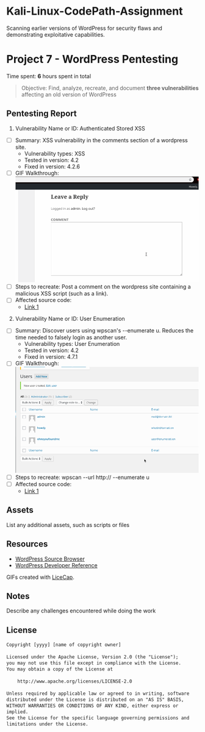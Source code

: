 # Kali-Linux-CodePath-Assignment
Scanning earlier versions of WordPress for security flaws and demonstrating exploitative capabilities.

# Project 7 - WordPress Pentesting

Time spent: **6** hours spent in total

> Objective: Find, analyze, recreate, and document **three vulnerabilities** affecting an old version of WordPress

## Pentesting Report

1. Vulnerability Name or ID: Authenticated Stored XSS
  - [ ] Summary: XSS vulnerability in the comments section of a wordpress site.
    - Vulnerability types: XSS
    - Tested in version: 4.2
    - Fixed in version: 4.2.6
  - [ ] GIF Walkthrough: ![](xss.gif)
  - [ ] Steps to recreate: Post a comment on the wordpress site containing a malicious XSS script (such as a link).
  - [ ] Affected source code:
    - [Link 1](https://wpvulndb.com/vulnerabilities/8358)
2. Vulnerability Name or ID: User Enumeration
  - [ ] Summary: Discover users using wpscan's --enumerate u. Reduces the time needed to falsely login as another user.
    - Vulnerability types: User Enumeration
    - Tested in version: 4.2
    - Fixed in version: 4.7.1
  - [ ] GIF Walkthrough: ![](userenumeration.gif)
  - [ ] Steps to recreate: wpscan --url http://<wordpress site address> --enumerate u
  - [ ] Affected source code:
    - [Link 1](https://www.exploit-db.com/exploits/41497/)

## Assets

List any additional assets, such as scripts or files

## Resources

- [WordPress Source Browser](https://core.trac.wordpress.org/browser/)
- [WordPress Developer Reference](https://developer.wordpress.org/reference/)

GIFs created with [LiceCap](http://www.cockos.com/licecap/).

## Notes

Describe any challenges encountered while doing the work

## License

    Copyright [yyyy] [name of copyright owner]

    Licensed under the Apache License, Version 2.0 (the "License");
    you may not use this file except in compliance with the License.
    You may obtain a copy of the License at

        http://www.apache.org/licenses/LICENSE-2.0

    Unless required by applicable law or agreed to in writing, software
    distributed under the License is distributed on an "AS IS" BASIS,
    WITHOUT WARRANTIES OR CONDITIONS OF ANY KIND, either express or implied.
    See the License for the specific language governing permissions and
    limitations under the License.
